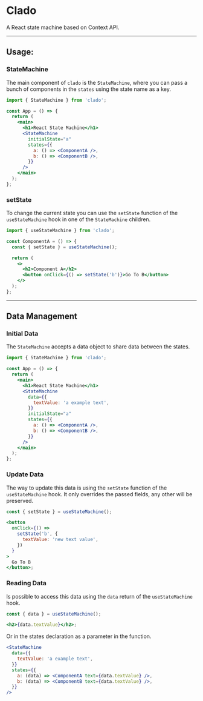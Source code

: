 # Clado

A React state machine based on Context API.

---

## Usage:

### StateMachine

The main component of `clado` is the `StateMachine`, where you can pass a bunch of components in the `states` using the state name as a key.

```jsx
import { StateMachine } from 'clado';

const App = () => {
  return (
    <main>
      <h1>React State Machine</h1>
      <StateMachine
        initialState="a"
        states={{
          a: () => <ComponentA />,
          b: () => <ComponentB />,
        }}
      />
    </main>
  );
};
```

### setState

To change the current state you can use the `setState` function of the `useStateMachine` hook in one of the `StateMachine` children.

```jsx
import { useStateMachine } from 'clado';

const ComponentA = () => {
  const { setState } = useStateMachine();

  return (
    <>
      <h2>Component A</h2>
      <button onClick={() => setState('b')}>Go To B</button>
    </>
  );
};
```

---

## Data Management

### Initial Data

The `StateMachine` accepts a data object to share data between the states.

```jsx
import { StateMachine } from 'clado';

const App = () => {
  return (
    <main>
      <h1>React State Machine</h1>
      <StateMachine
        data={{
          textValue: 'a example text',
        }}
        initialState="a"
        states={{
          a: () => <ComponentA />,
          b: () => <ComponentB />,
        }}
      />
    </main>
  );
};
```

### Update Data

The way to update this data is using the `setState` function of the `useStateMachine` hook. It only overrides the passed fields, any other will be preserved.

```jsx
const { setState } = useStateMachine();

<button
  onClick={() =>
    setState('b', {
      textValue: 'new text value',
    })
  }
>
  Go To B
</button>;
```

### Reading Data

Is possible to access this data using the `data` return of the `useStateMachine` hook.

```jsx
const { data } = useStateMachine();

<h2>{data.textValue}</h2>;
```

Or in the states declaration as a parameter in the function.

```jsx
<StateMachine
  data={{
    textValue: 'a example text',
  }}
  states={{
    a: (data) => <ComponentA text={data.textValue} />,
    b: (data) => <ComponentB text={data.textValue} />,
  }}
/>
```
